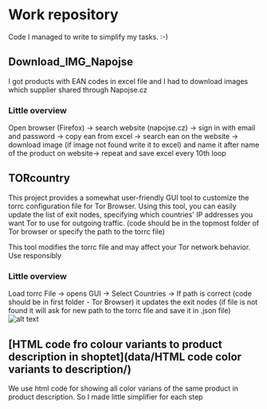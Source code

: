 # Work repository

Code I managed to write to simplify my tasks. :-)

## Download_IMG_Napojse

I got products with EAN codes in excel file and I had to download images which supplier shared through Napojse.cz

### Little overview

Open browser (Firefox) -> search website (napojse.cz) -> sign in with email and password -> copy ean from excel -> search ean on the website -> download image (if image not found write it to excel) and name it after name of the product on website-> repeat and save excel every 10th loop

## TORcountry

This project provides a somewhat user-friendly GUI tool to customize the torrc configuration file for Tor Browser. Using this tool, you can easily update the list of exit nodes, specifying which countries' IP addresses you want Tor to use for outgoing traffic. (code should be in the topmost folder of Tor browser or specify the path to the torrc file)

This tool modifies the torrc file and may affect your Tor network behavior. Use responsibly

### Little overview

Load torrc File -> opens GUI -> Select Countries -> If path is correct (code should be in first folder - Tor Browser) it updates the exit nodes (if file is not found it will ask for new path to the torrc file and save it in .json file)
![alt text](https://i.imgur.com/SonSxEP.png)

## [HTML code fro colour variants to product description in shoptet](data/HTML code color variants to description/)
We use html code for showing all color varians of the same product in product description. So I made little simplifier for each step


